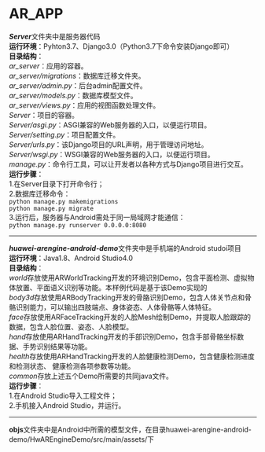 # AR_APP

***Server***文件夹中是服务器代码<br/>
**运行环境**：Pyhton3.7、Django3.0（Python3.7下命令安装Django即可）<br/>
**目录结构**：<br/>
*ar_server*：应用的容器。<br/>
*ar_server/migrations*：数据库迁移文件夹。<br/>
*ar_server/admin.py*：后台admin配置文件。<br/>
*ar_server/models.py*：数据库模型文件。<br/>
*ar_server/views.py*：应用的视图函数处理文件。<br/>
*Server*：项目的容器。<br/>
*Server/asgi.py*：ASGI兼容的Web服务器的入口，以便运行项目。<br/>
*Server/setting.py*：项目配置文件。<br/>
*Server/urls.py*：该Django项目的URL声明，用于管理访问地址。<br/>
*Server/wsgi.py*：WSGI兼容的Web服务器的入口，以便运行项目。<br/>
*manage.py*：命令行工具，可以让开发者以各种方式与Django项目进行交互。<br/>
**运行步骤**：<br/>
1.在Server目录下打开命令行；<br/>
2.数据库迁移命令：<br/> 
```python manage.py makemigrations```<br/>
```python manage.py migrate```<br/> 
3.运行后，服务器与Android需处于同一局域网才能通信：<br/> 
```python manage.py runserver 0.0.0.0:8080```<br/> 
****
***huawei-arengine-android-demo***文件夹中是手机端的Android studoi项目<br/> 
**运行环境**：Java1.8、Android Studio4.0<br/> 
**目录结构**：<br/>
*world*存放使用ARWorldTracking开发的环境识别Demo，包含平面检测、虚拟物体放置、平面语义识别等功能。本样例代码是基于该Demo实现的<br/>
*body3d*存放使用ARBodyTracking开发的骨胳识别Demo，包含人体关节点和骨骼识别能力，可以输出四肢端点、身体姿态、人体骨骼等人体特征。<br/>
*face*存放使用ARFaceTracking开发的人脸Mesh绘制Demo，并提取人脸跟踪的数据，包含人脸位置、姿态、人脸模型。<br/>
*hand*存放使用ARHandTracking开发的手部识别Demo，包含手部骨骼坐标数据、手势识别结果等功能。<br/>
*health*存放使用ARHandTracking开发的人脸健康检测Demo，包含健康检测进度和检测状态、 健康检测各项参数等功能。<br/>
*common*存放上述五个Demo所需要的共同java文件。<br/>
**运行步骤**：<br/> 
1.在Android Studio导入工程文件；<br/> 
2.手机接入Android Studio，并运行。<br/> 
****
**objs**文件夹中是Android中所需的模型文件，在目录huawei-arengine-android-demo/HwAREngineDemo/src/main/assets/下 
